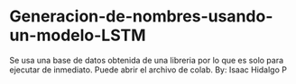 # Generacion-de-nombres-usando-un-modelo-LSTM
Se usa una base de datos obtenida de una libreria por lo que es solo para ejecutar de inmediato.
Puede abrir el archivo de colab.
By: Isaac Hidalgo P
